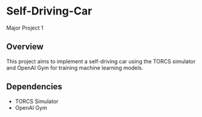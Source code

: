 # Self-Driving-Car
Major Project 1
## Overview

This project aims to implement a self-driving car using the TORCS simulator and OpenAI Gym for training machine learning models.

## Dependencies

- TORCS Simulator
- OpenAI Gym

